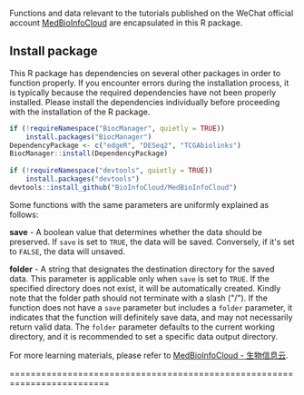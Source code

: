 Functions and data relevant to the tutorials published on the WeChat official account  [MedBioInfoCloud](https://github.com/BioInfoCloud/MedBioInfoCloud) are encapsulated in this R package. 

## Install package

This R package has dependencies on several other packages in order to function properly. If you encounter errors during the installation process, it is typically because the required dependencies have not been properly installed. Please install the dependencies individually before proceeding with the installation of the R package.

```R
if (!requireNamespace("BiocManager", quietly = TRUE))  
    install.packages("BiocManager")  
DependencyPackage <- c("edgeR", "DESeq2", "TCGAbiolinks")  
BiocManager::install(DependencyPackage)  
   
if (!requireNamespace("devtools", quietly = TRUE))  
    install.packages("devtools")  
devtools::install_github("BioInfoCloud/MedBioInfoCloud")
```

Some functions with the same parameters are uniformly explained as follows:

**save** - A boolean value that determines whether the data should be preserved. If `save` is set to `TRUE`, the data will be  saved. Conversely, if it's set to `FALSE`, the data will unsaved.

**folder** - A string that designates the destination directory for the saved data. This parameter is applicable only when `save` is set to `TRUE`. If the specified directory does not exist, it will be automatically created. Kindly note that the folder path should not terminate with a slash ("/"). If the function does not have a `save` parameter but includes a `folder` parameter, it indicates that the function will definitely save data, and may not necessarily return valid data. The `folder` parameter defaults to the current working directory, and it is recommended to set a specific data output directory.

For more learning materials, please refer to [MedBioInfoCloud - 生物信息云](https://bioinfocloud.github.io/note/WeChatOfficialAccount/MedBioInfoCloud/).

=========================================================================

